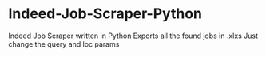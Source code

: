 # Indeed-Job-Scraper-Python
Indeed Job Scraper written in Python</b>
Exports all the found jobs in .xlxs</b>
Just change the query and loc params</b>

